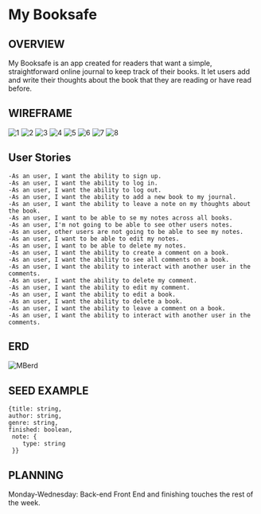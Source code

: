 # My Booksafe 

## OVERVIEW
My Booksafe is an app created for readers that want a simple, straightforward online journal to keep track of their books. It let users add and write their thoughts about the book that they are reading or have read before.

## WIREFRAME
![1](https://user-images.githubusercontent.com/77081100/194776339-616ce18e-41ae-49d9-8b51-e32df5c5b15f.jpg)
![2](https://user-images.githubusercontent.com/77081100/194776356-f2041351-9d50-4002-a43f-1f380fd2306b.jpg)
![3](https://user-images.githubusercontent.com/77081100/194776359-3db0b486-45f9-4696-8544-76f3619d41d6.jpg)
![4](https://user-images.githubusercontent.com/77081100/194776363-943f37b9-cff7-44d4-982c-b35b85f210b7.jpg)
![5](https://user-images.githubusercontent.com/77081100/194776366-0dff3693-9a28-49c2-8971-67c6d381d227.jpg)
![6](https://user-images.githubusercontent.com/77081100/194776369-d7dfb753-ea08-477d-a527-c9b712eb5aaf.jpg)
![7](https://user-images.githubusercontent.com/77081100/194776372-d8295845-0bef-4bac-851c-5f41f8178ae4.jpg)
![8](https://user-images.githubusercontent.com/77081100/194776374-a00458e4-87d7-42a4-b5f1-6e55ac881d95.jpg)

## User Stories
```
-As an user, I want the ability to sign up.
-As an user, I want the ability to log in.
-As an user, I want the ability to log out.
-As an user, I want the ability to add a new book to my journal.
-As an user, I want the ability to leave a note on my thoughts about the book.
-As an user, I want to be able to se my notes across all books.
-As an user, I'm not going to be able to see other users notes.
-As an user, other users are not going to be able to see my notes.
-As an user, I want to be able to edit my notes.
-As an user, I want to be able to delete my notes.
-As an user, I want the ability to create a comment on a book.
-As an user, I want the ability to see all comments on a book.
-As an user, I want the ability to interact with another user in the comments.
-As an user, I want the ability to delete my comment.
-As an user, I want the ability to edit my comment.
-As an user, I want the ability to edit a book. 
-As an user, I want the ability to delete a book.
-As an user, I want the ability to leave a comment on a book.
-As an user, I want the ability to interact with another user in the comments.
```

## ERD

![MBerd](https://user-images.githubusercontent.com/77081100/194913610-15e615e3-f17f-4a48-a9b5-0717355b1037.jpg)

##  SEED EXAMPLE
```
{title: string,
author: string,
genre: string,
finished: boolean,
 note: {
    type: string
 }}
```
## PLANNING
Monday-Wednesday: Back-end
Front End and finishing touches the rest of the week.
